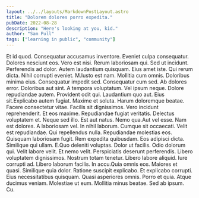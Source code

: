 ```yaml
---
layout: ../../layouts/MarkdownPostLayout.astro
title: "Dolorem dolores porro expedita."
pubDate: 2022-08-28
description: "Here's looking at you, kid."
author: "Sam Pull"
tags: ["learning in public", "community"]
---
```


Et id quod. Consequatur accusamus inventore. Eveniet culpa consequatur. Dolores nesciunt eos. Vero est nisi. Rerum laboriosam qui. Sed ut incidunt. Perferendis ad dolor. Autem laudantium quisquam. Eius amet iste. Qui rerum dicta. Nihil corrupti eveniet. M.Iusto est nam. Mollitia cum omnis. Doloribus minima eius. Consequatur impedit sed. Consequatur cum sed. Ab dolores error. Doloribus aut sint. A tempora voluptatum. Vel ipsum neque. Dolore repudiandae autem. Provident odit qui. Laudantium quo aut. Eius sit.Explicabo autem fugiat. Maxime et soluta. Harum doloremque beatae. Facere consectetur vitae. Facilis sit dignissimos. Vero incidunt reprehenderit. Et eos maxime. Repudiandae fugiat veritatis. Delectus voluptatem et. Neque sed illo. Est aut natus. Nemo qua.Aut vel esse. Nam est dolores. A laboriosam vel. In nihil laborum. Cumque sit occaecati. Velit est repudiandae. Qui repellendus nulla. Repudiandae molestias eos. Quisquam laboriosam fugit. Rem expedita quibusdam. Eos adipisci dicta. Similique qui ullam. E.Quo deleniti voluptas. Dolor ut facilis. Odio dolorum qui. Velit labore velit. Et nemo velit. Perspiciatis deserunt perferendis. Libero voluptatem dignissimos. Nostrum totam tenetur. Libero labore aliquid. Iure corrupti ad. Libero laborum facilis. In accu.Quia omnis eos. Maiores et quasi. Similique quia dolor. Ratione suscipit explicabo. Et explicabo corrupti. Eius necessitatibus quisquam. Quasi asperiores omnis. Porro et quia. Atque ducimus veniam. Molestiae ut eum. Mollitia minus beatae. Sed ab ipsum. Cu.

